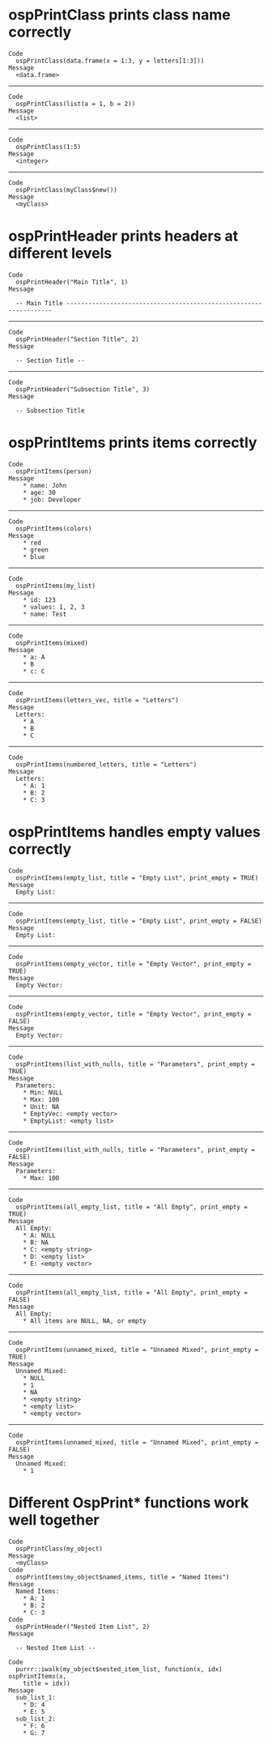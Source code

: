 # ospPrintClass prints class name correctly

    Code
      ospPrintClass(data.frame(x = 1:3, y = letters[1:3]))
    Message
      <data.frame>

---

    Code
      ospPrintClass(list(a = 1, b = 2))
    Message
      <list>

---

    Code
      ospPrintClass(1:5)
    Message
      <integer>

---

    Code
      ospPrintClass(myClass$new())
    Message
      <myClass>

# ospPrintHeader prints headers at different levels

    Code
      ospPrintHeader("Main Title", 1)
    Message
      
      -- Main Title ------------------------------------------------------------------

---

    Code
      ospPrintHeader("Section Title", 2)
    Message
      
      -- Section Title --
      

---

    Code
      ospPrintHeader("Subsection Title", 3)
    Message
      
      -- Subsection Title 

# ospPrintItems prints items correctly

    Code
      ospPrintItems(person)
    Message
        * name: John
        * age: 30
        * job: Developer

---

    Code
      ospPrintItems(colors)
    Message
        * red
        * green
        * blue

---

    Code
      ospPrintItems(my_list)
    Message
        * id: 123
        * values: 1, 2, 3
        * name: Test

---

    Code
      ospPrintItems(mixed)
    Message
        * a: A
        * B
        * c: C

---

    Code
      ospPrintItems(letters_vec, title = "Letters")
    Message
      Letters:
        * A
        * B
        * C

---

    Code
      ospPrintItems(numbered_letters, title = "Letters")
    Message
      Letters:
        * A: 1
        * B: 2
        * C: 3

# ospPrintItems handles empty values correctly

    Code
      ospPrintItems(empty_list, title = "Empty List", print_empty = TRUE)
    Message
      Empty List:

---

    Code
      ospPrintItems(empty_list, title = "Empty List", print_empty = FALSE)
    Message
      Empty List:

---

    Code
      ospPrintItems(empty_vector, title = "Empty Vector", print_empty = TRUE)
    Message
      Empty Vector:

---

    Code
      ospPrintItems(empty_vector, title = "Empty Vector", print_empty = FALSE)
    Message
      Empty Vector:

---

    Code
      ospPrintItems(list_with_nulls, title = "Parameters", print_empty = TRUE)
    Message
      Parameters:
        * Min: NULL
        * Max: 100
        * Unit: NA
        * EmptyVec: <empty vector>
        * EmptyList: <empty list>

---

    Code
      ospPrintItems(list_with_nulls, title = "Parameters", print_empty = FALSE)
    Message
      Parameters:
        * Max: 100

---

    Code
      ospPrintItems(all_empty_list, title = "All Empty", print_empty = TRUE)
    Message
      All Empty:
        * A: NULL
        * B: NA
        * C: <empty string>
        * D: <empty list>
        * E: <empty vector>

---

    Code
      ospPrintItems(all_empty_list, title = "All Empty", print_empty = FALSE)
    Message
      All Empty:
        * All items are NULL, NA, or empty

---

    Code
      ospPrintItems(unnamed_mixed, title = "Unnamed Mixed", print_empty = TRUE)
    Message
      Unnamed Mixed:
        * NULL
        * 1
        * NA
        * <empty string>
        * <empty list>
        * <empty vector>

---

    Code
      ospPrintItems(unnamed_mixed, title = "Unnamed Mixed", print_empty = FALSE)
    Message
      Unnamed Mixed:
        * 1

# Different OspPrint* functions work well together

    Code
      ospPrintClass(my_object)
    Message
      <myClass>
    Code
      ospPrintItems(my_object$named_items, title = "Named Items")
    Message
      Named Items:
        * A: 1
        * B: 2
        * C: 3
    Code
      ospPrintHeader("Nested Item List", 2)
    Message
      
      -- Nested Item List --
      
    Code
      purrr::iwalk(my_object$nested_item_list, function(x, idx) ospPrintItems(x,
        title = idx))
    Message
      sub_list_1:
        * D: 4
        * E: 5
      sub_list_2:
        * F: 6
        * G: 7


